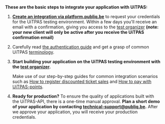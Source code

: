 **These are the basic steps to integrate your application with UiTPAS:**

1. **[Create an integration via platform.publiq.be](https://platform.publiq.be)** to request your credentials for the UiTPAS testing environment. Within a few days you'll receive an email with a confirmation, giving you access to the [test organizer](./test-dataset.md) **(note: your new client will only be active after you receive the UiTPAS confirmation email)**

2. Carefully read [the authentication guide](./authentication.md) and get a grasp of common UiTPAS [terminology](./terminology.md).

3. **Start building your application on the UiTPAS testing environment with the [test organizer](./test-dataset.md).**

   Make use of our step-by-step guides for common integration scenarios
   such as [How to register discounted ticket sales](./registering-ticket-sales.md) and [How to pay with UiTPAS-points](./pay-with-UiTPAS-points.md).

4. **Ready for production?**  To ensure the quality of applications built with the UiTPAS-API, there is a one-time manual approval. **Plan a short demo of your application by contacting technical-support@publiq.be.** After we approve your application, you will receive your production credentials.
